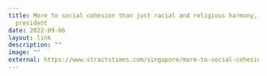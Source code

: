 ```yaml
---
title: More to social cohesion than just racial and religious harmony, says SMU
  president
date: 2022-09-06
layout: link
description: ""
image: ""
external: https://www.straitstimes.com/singapore/more-to-social-cohesion-than-just-racial-and-religious-harmony-says-smu-president
---
```

